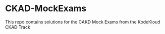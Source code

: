 # CKAD-MockExams
This repo contains solutions for the CAKD Mock Exams from the KodeKloud CKAD Track
